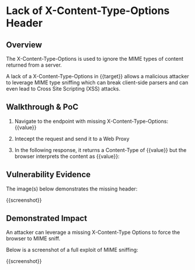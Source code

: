 # Lack of X-Content-Type-Options Header 

## Overview

<!--
Provide a 1-2 sentence description - see http://cveproject.github.io/docs/content/key-details-phrasing.pdf for tips

This format is a good guide:
[VULNTYPE] in [COMPONENT] in [APPLICATION] allows [ATTACKER] to [IMPACT] via [VECTOR] 
-->

The X-Content-Type-Options is used to ignore the MIME types of content returned from a server.

A lack of a X-Content-Type-Options in {{target}} allows a malicious attacker to leverage MIME type sniffing which can break client-side parsers and can even lead to Cross Site Scripting (XSS) attacks. 

## Walkthrough & PoC

<!--
Provide a step-by-step walkthrough on how to access the vulnerable injection point, and how to exploit the vulnerability.

Adding a dot-pointed walkthrough with relevant screenshots will speed triage time and result in faster rewards!
-->

1. Navigate to the endpoint with missing X-Content-Type-Options: {{value}}

1. Intecept the request and send it to a Web Proxy

1. In the following response, it returns a Content-Type of {{value}} but the browser interprets the content as {{value}}:


## Vulnerability Evidence

<!--
Your submission MUST include evidence of the vulnerability and not be theoretical in nature.
-->

The image(s) below demonstrates the missing header:

{{screenshot}}

## Demonstrated Impact

<!--
Provide a full Proof of Concept here.
--> 

An attacker can leverage a missing X-Content-Type Options to force the browser to MIME sniff.

Below is a screenshot of a full exploit of MIME sniffing:

{{screenshot}}

